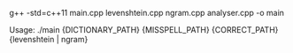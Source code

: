 g++ -std=c++11 main.cpp levenshtein.cpp ngram.cpp analyser.cpp -o main

Usage: ./main {DICTIONARY_PATH} {MISSPELL_PATH} {CORRECT_PATH} {levenshtein | ngram}
